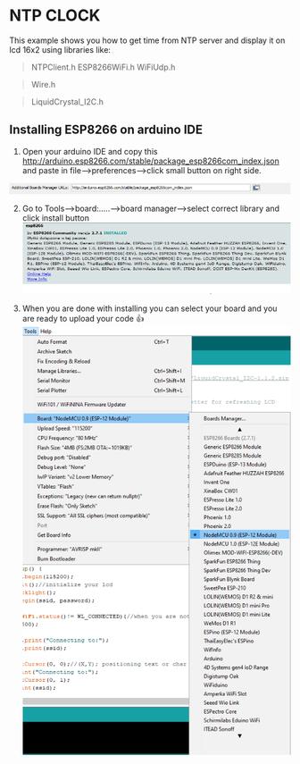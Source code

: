 # NTP CLOCK
This example shows you how to get time from NTP server and display it on lcd 16x2 using libraries like: 
> NTPClient.h 
> ESP8266WiFi.h
> WiFiUdp.h

> Wire.h

> LiquidCrystal_I2C.h
## Installing ESP8266 on arduino IDE
1. Open your arduino IDE and copy this http://arduino.esp8266.com/stable/package_esp8266com_index.json and paste in file-->preferences-->click small button on right side.

![alt text](https://github.com/maciokeks/ESP8266-NTP-on-lcd-16x2/blob/master/additional%20photos/button.PNG)

2. Go to Tools-->board:.....-->board manager-->select correct library and click install button
![alt text](https://github.com/maciokeks/ESP8266-NTP-on-lcd-16x2/blob/master/additional%20photos/ESP8266%20library.PNG)

3. When you are done with installing you can select your board and you are ready to upload your code 👍
![alt text](https://github.com/maciokeks/ESP8266-NTP-on-lcd-16x2/blob/master/additional%20photos/board%20manager.png)
